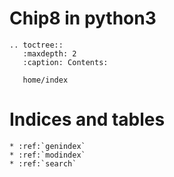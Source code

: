 Chip8 in python3
=====================================
```{eval-rst}
.. toctree::
   :maxdepth: 2
   :caption: Contents:

   home/index
```


Indices and tables
==================

```{eval-rst}
* :ref:`genindex`
* :ref:`modindex`
* :ref:`search`
```